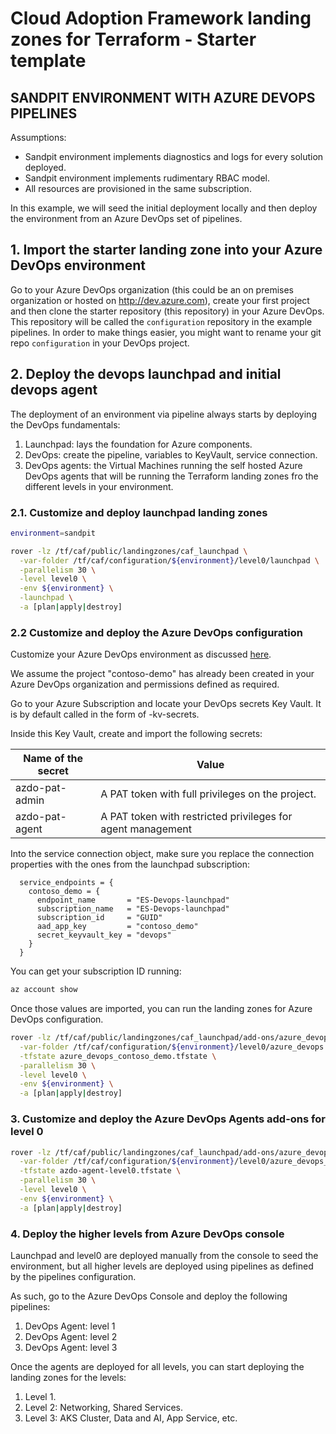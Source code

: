 # Cloud Adoption Framework landing zones for Terraform - Starter template

## SANDPIT ENVIRONMENT WITH AZURE DEVOPS PIPELINES

Assumptions:

- Sandpit environment implements diagnostics and logs for every solution deployed.
- Sandpit environment implements rudimentary RBAC model.
- All resources are provisioned in the same subscription.

In this example, we will seed the initial deployment locally and then deploy the environment from an Azure DevOps set of pipelines.

## 1. Import the starter landing zone into your Azure DevOps environment

Go to your Azure DevOps organization (this could be an on premises organization or hosted on http://dev.azure.com), create your first project and then clone the starter repository (this repository) in your Azure DevOps.
This repository will be called the ```configuration``` repository in the example pipelines. In order to make things easier, you might want to rename your git repo ```configuration``` in your DevOps project.

## 2. Deploy the devops launchpad and initial devops agent

The deployment of an environment via pipeline always starts by deploying the DevOps fundamentals:

1. Launchpad: lays the foundation for Azure components.
2. DevOps: create the pipeline, variables to KeyVault, service connection.
3. DevOps agents: the Virtual Machines running the self hosted Azure DevOps agents that will be running the Terraform landing zones fro the different levels in your environment.

### 2.1. Customize and deploy launchpad landing zones


```bash
environment=sandpit

rover -lz /tf/caf/public/landingzones/caf_launchpad \
  -var-folder /tf/caf/configuration/${environment}/level0/launchpad \
  -parallelism 30 \
  -level level0 \
  -env ${environment} \
  -launchpad \
  -a [plan|apply|destroy]
```

### 2.2 Customize and deploy the Azure DevOps configuration

Customize your Azure DevOps environment as discussed [here](https://github.com/Azure/caf-terraform-landingzones/tree/master/landingzones/caf_launchpad/add-ons/azure_devops).

We assume the project "contoso-demo" has already been created in your Azure DevOps organization and permissions defined as required.

Go to your Azure Subscription and locate your DevOps secrets Key Vault.  It is by default called in the form of <prefix>-kv-secrets.

Inside this Key Vault, create and import the following secrets:

| Name of the secret | Value                                                       |
|--------------------|-------------------------------------------------------------|
| azdo-pat-admin     | A PAT token with full privileges on the project.            |
| azdo-pat-agent     | A PAT token with restricted privileges for agent management |

Into the service connection object, make sure you replace the connection properties with the ones from the launchpad subscription:

```hcl
  service_endpoints = {
    contoso_demo = {
      endpoint_name       = "ES-Devops-launchpad"
      subscription_name   = "ES-Devops-launchpad"
      subscription_id     = "GUID"
      aad_app_key         = "contoso_demo"
      secret_keyvault_key = "devops"
    }
  }
```

You can get your subscription ID running:

```bash
az account show
```

Once those values are imported, you can run the landing zones for Azure DevOps configuration.

```bash
rover -lz /tf/caf/public/landingzones/caf_launchpad/add-ons/azure_devops \
  -var-folder /tf/caf/configuration/${environment}/level0/azure_devops \
  -tfstate azure_devops_contoso_demo.tfstate \
  -parallelism 30 \
  -level level0 \
  -env ${environment} \
  -a [plan|apply|destroy]
```

### 3. Customize and deploy the Azure DevOps Agents add-ons for level 0

```bash
rover -lz /tf/caf/public/landingzones/caf_launchpad/add-ons/azure_devops_agent \
  -var-folder /tf/caf/configuration/${environment}/level0/azure_devops_agents \
  -tfstate azdo-agent-level0.tfstate \
  -parallelism 30 \
  -level level0 \
  -env ${environment} \
  -a [plan|apply|destroy]
```

### 4. Deploy the higher levels from Azure DevOps console

Launchpad and level0 are deployed manually from the console to seed the environment, but all higher levels are deployed using pipelines as defined by the pipelines configuration.

As such, go to the Azure DevOps Console and deploy the following pipelines:
1. DevOps Agent: level 1
2. DevOps Agent: level 2
3. DevOps Agent: level 3

Once the agents are deployed for all levels, you can start deploying the landing zones for the levels:
1. Level 1.
2. Level 2: Networking, Shared Services.
3. Level 3: AKS Cluster, Data and AI, App Service, etc.